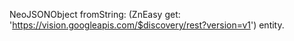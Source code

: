 NeoJSONObject fromString: (ZnEasy get: 'https://vision.googleapis.com/$discovery/rest?version=v1') entity.
